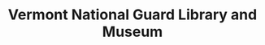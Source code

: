 ---
layout: repo
title: "Vermont National Guard Library and Museum"
id: 15831
permalink: repos/15831/
---